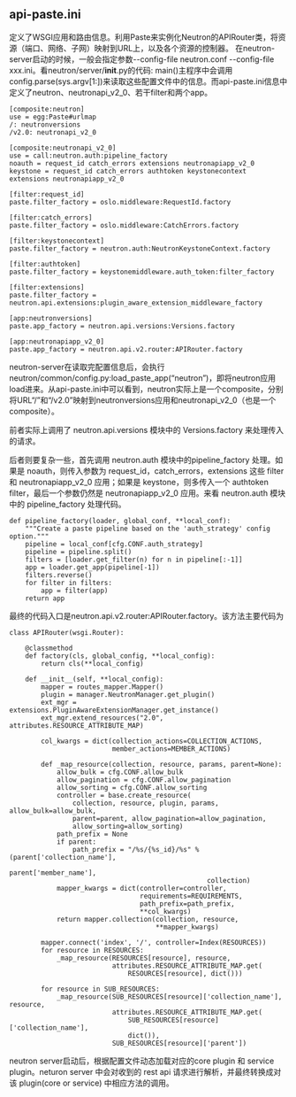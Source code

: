 ## api-paste.ini
定义了WSGI应用和路由信息。利用Paste来实例化Neutron的APIRouter类，将资源（端口、网络、子网）映射到URL上，以及各个资源的控制器。
在neutron-server启动的时候，一般会指定参数--config-file neutron.conf --config-file xxx.ini。看neutron/server/__init__.py的代码: main()主程序中会调用config.parse(sys.argv[1:])来读取这些配置文件中的信息。而api-paste.ini信息中定义了neutron、neutronapi_v2_0、若干filter和两个app。
```
[composite:neutron]
use = egg:Paste#urlmap
/: neutronversions
/v2.0: neutronapi_v2_0

[composite:neutronapi_v2_0]
use = call:neutron.auth:pipeline_factory
noauth = request_id catch_errors extensions neutronapiapp_v2_0
keystone = request_id catch_errors authtoken keystonecontext extensions neutronapiapp_v2_0

[filter:request_id]
paste.filter_factory = oslo.middleware:RequestId.factory

[filter:catch_errors]
paste.filter_factory = oslo.middleware:CatchErrors.factory

[filter:keystonecontext]
paste.filter_factory = neutron.auth:NeutronKeystoneContext.factory

[filter:authtoken]
paste.filter_factory = keystonemiddleware.auth_token:filter_factory

[filter:extensions]
paste.filter_factory = neutron.api.extensions:plugin_aware_extension_middleware_factory

[app:neutronversions]
paste.app_factory = neutron.api.versions:Versions.factory

[app:neutronapiapp_v2_0]
paste.app_factory = neutron.api.v2.router:APIRouter.factory
```

neutron-server在读取完配置信息后，会执行neutron/common/config.py:load_paste_app(“neutron”)，即将neutron应用load进来。从api-paste.ini中可以看到，neutron实际上是一个composite，分别将URL“/”和“/v2.0”映射到neutronversions应用和neutronapi_v2_0（也是一个composite）。

前者实际上调用了 neutron.api.versions 模块中的 Versions.factory 来处理传入的请求。

后者则要复杂一些，首先调用 neutron.auth 模块中的pipeline_factory 处理。如果是 noauth，则传入参数为 request_id，catch_errors，extensions 这些 filter和 neutronapiapp_v2_0 应用；如果是 keystone，则多传入一个 authtoken filter，最后一个参数仍然是 neutronapiapp_v2_0 应用。来看 neutron.auth 模块中的 pipeline_factory 处理代码。

```
def pipeline_factory(loader, global_conf, **local_conf):
    """Create a paste pipeline based on the 'auth_strategy' config option."""
    pipeline = local_conf[cfg.CONF.auth_strategy]
    pipeline = pipeline.split()
    filters = [loader.get_filter(n) for n in pipeline[:-1]]
    app = loader.get_app(pipeline[-1])
    filters.reverse()
    for filter in filters:
        app = filter(app)
    return app
```

最终的代码入口是neutron.api.v2.router:APIRouter.factory。该方法主要代码为
```
class APIRouter(wsgi.Router):

    @classmethod
    def factory(cls, global_config, **local_config):
        return cls(**local_config)

    def __init__(self, **local_config):
        mapper = routes_mapper.Mapper()
        plugin = manager.NeutronManager.get_plugin()
        ext_mgr = extensions.PluginAwareExtensionManager.get_instance()
        ext_mgr.extend_resources("2.0", attributes.RESOURCE_ATTRIBUTE_MAP)

        col_kwargs = dict(collection_actions=COLLECTION_ACTIONS,
                          member_actions=MEMBER_ACTIONS)

        def _map_resource(collection, resource, params, parent=None):
            allow_bulk = cfg.CONF.allow_bulk
            allow_pagination = cfg.CONF.allow_pagination
            allow_sorting = cfg.CONF.allow_sorting
            controller = base.create_resource(
                collection, resource, plugin, params, allow_bulk=allow_bulk,
                parent=parent, allow_pagination=allow_pagination,
                allow_sorting=allow_sorting)
            path_prefix = None
            if parent:
                path_prefix = "/%s/{%s_id}/%s" % (parent['collection_name'],
                                                  parent['member_name'],
                                                  collection)
            mapper_kwargs = dict(controller=controller,
                                 requirements=REQUIREMENTS,
                                 path_prefix=path_prefix,
                                 **col_kwargs)
            return mapper.collection(collection, resource,
                                     **mapper_kwargs)

        mapper.connect('index', '/', controller=Index(RESOURCES))
        for resource in RESOURCES:
            _map_resource(RESOURCES[resource], resource,
                          attributes.RESOURCE_ATTRIBUTE_MAP.get(
                              RESOURCES[resource], dict()))

        for resource in SUB_RESOURCES:
            _map_resource(SUB_RESOURCES[resource]['collection_name'], resource,
                          attributes.RESOURCE_ATTRIBUTE_MAP.get(
                              SUB_RESOURCES[resource]['collection_name'],
                              dict()),
                          SUB_RESOURCES[resource]['parent'])
```

neutron server启动后，根据配置文件动态加载对应的core plugin 和 service plugin。neturon server 中会对收到的 rest api 请求进行解析，并最终转换成对该 plugin(core or service) 中相应方法的调用。

